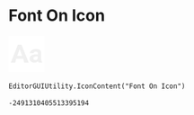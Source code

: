 # Font On Icon
![](/img/Font%20On%20Icon.png)

``` CSharp
EditorGUIUtility.IconContent("Font On Icon")
```
```
-2491310405513395194
```
